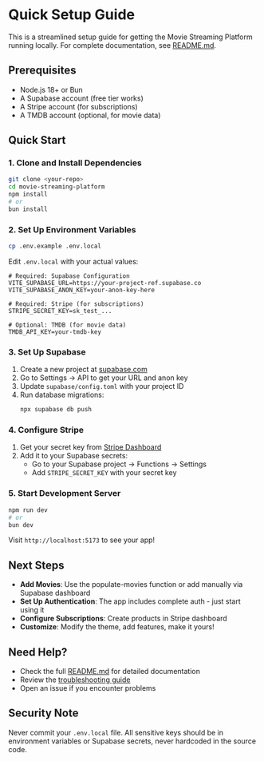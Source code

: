 # Quick Setup Guide

This is a streamlined setup guide for getting the Movie Streaming Platform running locally. For complete documentation, see [README.md](./README.md).

## Prerequisites

- Node.js 18+ or Bun
- A Supabase account (free tier works)
- A Stripe account (for subscriptions)
- A TMDB account (optional, for movie data)

## Quick Start

### 1. Clone and Install Dependencies

```bash
git clone <your-repo>
cd movie-streaming-platform
npm install
# or
bun install
```

### 2. Set Up Environment Variables

```bash
cp .env.example .env.local
```

Edit `.env.local` with your actual values:

```env
# Required: Supabase Configuration
VITE_SUPABASE_URL=https://your-project-ref.supabase.co
VITE_SUPABASE_ANON_KEY=your-anon-key-here

# Required: Stripe (for subscriptions)
STRIPE_SECRET_KEY=sk_test_...

# Optional: TMDB (for movie data)
TMDB_API_KEY=your-tmdb-key
```

### 3. Set Up Supabase

1. Create a new project at [supabase.com](https://supabase.com)
2. Go to Settings → API to get your URL and anon key
3. Update `supabase/config.toml` with your project ID
4. Run database migrations:
   ```bash
   npx supabase db push
   ```

### 4. Configure Stripe

1. Get your secret key from [Stripe Dashboard](https://dashboard.stripe.com/apikeys)
2. Add it to your Supabase secrets:
   - Go to your Supabase project → Functions → Settings
   - Add `STRIPE_SECRET_KEY` with your secret key

### 5. Start Development Server

```bash
npm run dev
# or  
bun dev
```

Visit `http://localhost:5173` to see your app!

## Next Steps

- **Add Movies**: Use the populate-movies function or add manually via Supabase dashboard
- **Set Up Authentication**: The app includes complete auth - just start using it
- **Configure Subscriptions**: Create products in Stripe dashboard
- **Customize**: Modify the theme, add features, make it yours!

## Need Help?

- Check the full [README.md](./README.md) for detailed documentation
- Review the [troubleshooting guide](https://docs.lovable.dev/tips-tricks/troubleshooting)
- Open an issue if you encounter problems

## Security Note

Never commit your `.env.local` file. All sensitive keys should be in environment variables or Supabase secrets, never hardcoded in the source code.